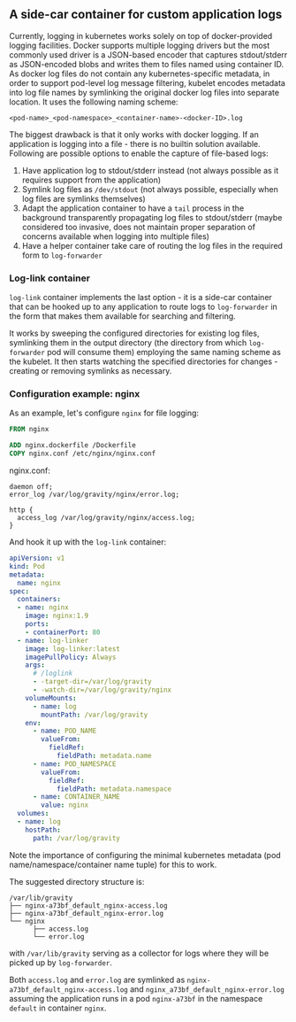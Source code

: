 ## A side-car container for custom application logs

Currently, logging in kubernetes works solely on top of docker-provided logging facilities.
Docker supports multiple logging drivers but the most commonly used driver is a JSON-based encoder that captures
stdout/stderr as JSON-encoded blobs and writes them to files named using container ID.
As docker log files do not contain any kubernetes-specific metadata, in order to support pod-level log message filtering,
kubelet encodes metadata into log file names by symlinking the original docker log files into separate location.
It uses the following naming scheme:

  ```
  <pod-name>_<pod-namespace>_<container-name>-<docker-ID>.log
  ```
The biggest drawback is that it only works with docker logging. If an application is logging into a file - there is no
builtin solution available.
Following are possible options to enable the capture of file-based logs:

  1. Have application log to stdout/stderr instead (not always possible as it requires support from the application)
  1. Symlink log files as `/dev/stdout` (not always possible, especially when log files are symlinks themselves)
  1. Adapt the application container to have a `tail` process in the background transparently propagating log files to stdout/stderr (maybe considered too invasive, does not maintain proper separation of concerns available when logging into multiple files)
  1. Have a helper container take care of routing the log files in the required form to `log-forwarder`

### Log-link container

`log-link` container implements the last option - it is a side-car container that can be hooked up to any application
to route logs to `log-forwarder` in the form that makes them available for searching and filtering.

It works by sweeping the configured directories for existing log files, symlinking them in the output directory
(the directory from which `log-forwarder` pod will consume them) employing the same naming scheme as the kubelet.
It then starts watching the specified directories for changes - creating or removing symlinks as necessary.

### Configuration example: nginx

As an example, let's configure `nginx` for file logging:

```Dockerfile
FROM nginx

ADD nginx.dockerfile /Dockerfile
COPY nginx.conf /etc/nginx/nginx.conf
```

nginx.conf:

```
daemon off;
error_log /var/log/gravity/nginx/error.log;

http {
  access_log /var/log/gravity/nginx/access.log;
}
```

And hook it up with the `log-link` container:
```yaml
apiVersion: v1
kind: Pod
metadata:
  name: nginx
spec:
  containers:
  - name: nginx
    image: nginx:1.9
    ports:
    - containerPort: 80
  - name: log-linker
    image: log-linker:latest
    imagePullPolicy: Always
    args:
      # /loglink
      - -target-dir=/var/log/gravity
      - -watch-dir=/var/log/gravity/nginx
    volumeMounts:
      - name: log
        mountPath: /var/log/gravity
    env:
      - name: POD_NAME
        valueFrom:
          fieldRef:
            fieldPath: metadata.name
      - name: POD_NAMESPACE
        valueFrom:
          fieldRef:
            fieldPath: metadata.namespace
      - name: CONTAINER_NAME
        value: nginx
  volumes:
  - name: log
    hostPath:
      path: /var/log/gravity
```

Note the importance of configuring the minimal kubernetes metadata (pod name/namespace/container name tuple) for this to work.

The suggested directory structure is:
```
/var/lib/gravity
├── nginx-a73bf_default_nginx-access.log
├── nginx-a73bf_default_nginx-error.log
└── nginx
      ├── access.log
      └── error.log

```
with `/var/lib/gravity` serving as a collector for logs where they will be picked up by `log-forwarder`.

Both `access.log` and `error.log` are symlinked as `nginx-a73bf_default_nginx-access.log` and `nginx_a73bf_default_nginx-error.log` assuming the application runs in a pod `nginx-a73bf` in the namespace `default` in container `nginx`.

